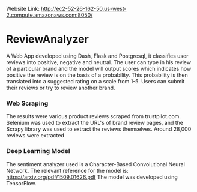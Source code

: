 Website Link: http://ec2-52-26-162-50.us-west-2.compute.amazonaws.com:8050/

# ReviewAnalyzer
A Web App developed using Dash, Flask and Postgresql, it classifies user reviews into positive, negative and neutral. The user can type in his review of a particular brand and the model will output scores which indicates how positive the review is on the basis of a probability. This probability is then translated into a suggested rating on a scale from 1-5. Users can submit their reviews or try to review another brand.

### Web Scraping
The results were various product reviews scraped from trustpilot.com. Selenium was used to extract the URL's of brand review pages, and the Scrapy library was used to extract the reviews themselves. Around 28,000 reviews were extracted

### Deep Learning Model
The sentiment analyzer used is a Character-Based Convolutional Neural Network. The relevant reference for the model is: https://arxiv.org/pdf/1509.01626.pdf
The model was developed using TensorFlow.


